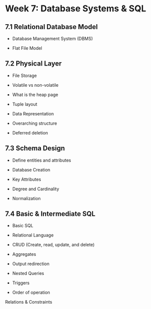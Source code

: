 #  Week 7: Database Systems & SQL

## 7.1 Relational Database Model

* Database Management System (DBMS)

* Flat File Model

## 7.2 Physical Layer

* File Storage

* Volatile vs non-volatile

* What is the heap page

* Tuple layout

* Data Representation

* Overarching structure

* Deferred deletion

## 7.3 Schema Design

* Define entities and attributes

* Database Creation

* Key Attributes

* Degree and Cardinality

* Normalization

## 7.4 Basic & Intermediate SQL

* Basic SQL

* Relational Language

* CRUD (Create, read, update, and delete)

* Aggregates

* Output redirection

* Nested Queries

* Triggers

* Order of operation

Relations & Constraints
